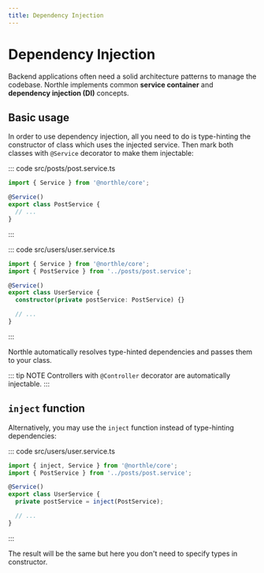```yaml
---
title: Dependency Injection
---
```


# Dependency Injection

Backend applications often need a solid architecture patterns to manage the codebase. Northle implements common **service container** and **dependency injection (DI)** concepts.

## Basic usage

In order to use dependency injection, all you need to do is type-hinting the constructor of class which uses the injected service. Then mark both classes with `@Service` decorator to make them injectable:

::: code src/posts/post.service.ts
```ts
import { Service } from '@northle/core';

@Service()
export class PostService {
  // ...
}
```
:::

::: code src/users/user.service.ts
```ts
import { Service } from '@northle/core';
import { PostService } from '../posts/post.service';

@Service()
export class UserService {
  constructor(private postService: PostService) {}

  // ...
}
```
:::

Northle automatically resolves type-hinted dependencies and passes them to your class.

::: tip NOTE
Controllers with `@Controller` decorator are automatically injectable.
:::

## `inject` function

Alternatively, you may use the `inject` function instead of type-hinting dependencies:

::: code src/users/user.service.ts
```ts
import { inject, Service } from '@northle/core';
import { PostService } from '../posts/post.service';

@Service()
export class UserService {
  private postService = inject(PostService);

  // ...
}
```
:::

The result will be the same but here you don't need to specify types in constructor.
